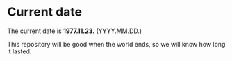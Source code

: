 # Current date

The current date is **1977.11.23.** (YYYY.MM.DD.)

This repository will be good when the world ends, so we will know how long it lasted.